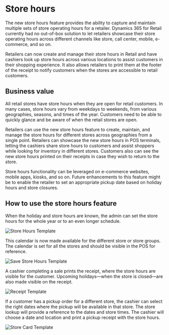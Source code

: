 
# Store hours


The new store hours feature provides the ability to capture and maintain multiple sets of store operating hours for a retailer. Dynamics 365 for Retail currently had no out-of-box solution to let retailers showcase their store operating hours across different channels like store, call center, mobile, e-commerce, and so on.

Retailers can now create and manage their store hours in Retail and have cashiers look up store hours across various locations to assist customers in their shopping experience. It also allows retailers to print them at the footer of the receipt to notify customers when the stores are accessible to retail customers. 

## Business value
All retail stores have store hours when they are open for retail customers. In many cases, store hours vary from weekdays to weekends, from various geographies, seasons, and times of the year. Customers need to be able to quickly glance and be aware of when the retail stores are open. 

Retailers can use the new store hours feature to create, maintain, and manage the store hours for different stores across geographies from a single point. Retailers can showcase the new store hours in POS terminals, letting the cashiers share store hours to customers and assist shoppers while looking for inventory in different stores. Customers also can see the new store hours printed on their receipts in case they wish to return to the store. 

Store hours functionality can be leveraged on e-commerce websites, mobile apps, kiosks, and so on. Future enhancements to this feature might be to enable the retailer to set an appropriate pickup date based on holiday hours and store closures.

## How to use the store hours feature
When the holiday and store hours are known, the admin can set the store hours for the whole year or to an even longer schedule.

![Store Hours Template](../../media/Storehours1.png "Store hours template") 

This calendar is now made available for the different store or store groups. The calendar is set for all the stores and should be visible in the POS for reference.

![Save Store Hours Template](../../media/Storehours2.png "Save Store hours template") 

A cashier completing a sale prints the receipt, where the store hours are visible for the customer. Upcoming holidays—when the store is closed—are also made visible on the receipt.

![Receipt Template](../../media/Storehours3.png "Receipt template") 

If a customer has a pickup order for a different store, the cashier can select the right dates where the pickup will be available in that store. The store lookup will provide a reference to the dates and store times. The cashier will choose a date and location and print a pickup receipt with the store hours. 

![Store Card Template](../../media/Storehours4.png "Store Card template") 
